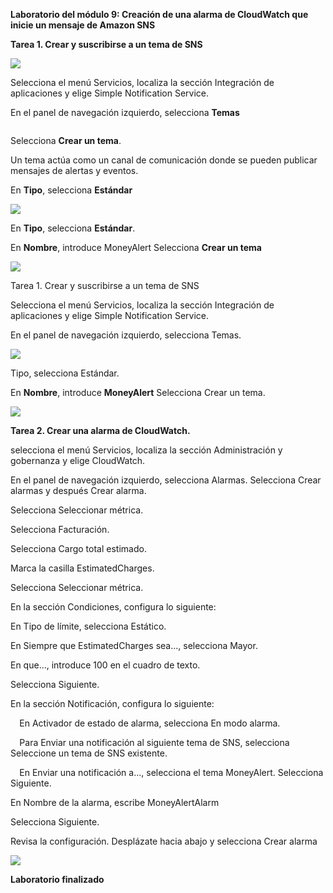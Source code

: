 ﻿**Laboratorio del módulo 9: Creación de una alarma de CloudWatch que inicie un mensaje de Amazon SNS** 

**Tarea 1. Crear y suscribirse a un tema de SNS** 

![](https://github.com/JohnJairoR/READMI/blob/main/Laboratorios_AWS/Laboratorio%20del%20m%C3%B3dulo%209/IMAGENES/Aspose.Words.0eb3e47b-f6a3-43ae-9c67-7bf8a9b69b43.001.jpeg)

Selecciona el menú Servicios, localiza la sección Integración de aplicaciones y elige Simple Notification Service. 

En el panel de navegación izquierdo, selecciona **Temas** 

![]()

Selecciona **Crear un tema**. 

Un tema actúa como un canal de comunicación donde se pueden publicar mensajes de alertas y eventos. 

En **Tipo**, selecciona **Estándar** 

![](https://github.com/JohnJairoR/READMI/blob/main/Laboratorios_AWS/Laboratorio%20del%20m%C3%B3dulo%209/IMAGENES/Aspose.Words.0eb3e47b-f6a3-43ae-9c67-7bf8a9b69b43.002.jpeg)

En **Tipo**, selecciona **Estándar**. 

En **Nombre**, introduce MoneyAlert Selecciona **Crear un tema** 

![](https://github.com/JohnJairoR/READMI/blob/main/Laboratorios_AWS/Laboratorio%20del%20m%C3%B3dulo%209/IMAGENES/Aspose.Words.0eb3e47b-f6a3-43ae-9c67-7bf8a9b69b43.003.png)

Tarea 1. Crear y suscribirse a un tema de SNS

Selecciona el menú Servicios, localiza la sección Integración de aplicaciones y elige Simple Notification Service. 

En el panel de navegación izquierdo, selecciona Temas. 

![](https://github.com/JohnJairoR/READMI/blob/main/Laboratorios_AWS/Laboratorio%20del%20m%C3%B3dulo%209/IMAGENES/Aspose.Words.0eb3e47b-f6a3-43ae-9c67-7bf8a9b69b43.005.jpeg)

Tipo, selecciona Estándar. 

En **Nombre**, introduce **MoneyAlert** Selecciona Crear un tema. 

![](https://github.com/JohnJairoR/READMI/blob/main/Laboratorios_AWS/Laboratorio%20del%20m%C3%B3dulo%209/IMAGENES/Aspose.Words.0eb3e47b-f6a3-43ae-9c67-7bf8a9b69b43.006.jpeg)

**Tarea 2. Crear una alarma de CloudWatch.** 

selecciona el menú Servicios, localiza la sección Administración y gobernanza y elige CloudWatch. 

En el panel de navegación izquierdo, selecciona Alarmas. Selecciona Crear alarmas y después Crear alarma. 

Selecciona Seleccionar métrica. 

Selecciona Facturación. 

Selecciona Cargo total estimado. 

Marca la casilla EstimatedCharges. 

Selecciona Seleccionar métrica. 

En la sección Condiciones, configura lo siguiente: 

En Tipo de límite, selecciona Estático. 

En Siempre que EstimatedCharges sea..., selecciona Mayor. 

En que..., introduce 100 en el cuadro de texto. 

Selecciona Siguiente. 

En la sección Notificación, configura lo siguiente: 

`  `En Activador de estado de alarma, selecciona En modo alarma. 

`  `Para Enviar una notificación al siguiente tema de SNS, selecciona Seleccione un tema de SNS existente. 

`  `En Enviar una notificación a..., selecciona el tema MoneyAlert. Selecciona Siguiente. 

En Nombre de la alarma, escribe MoneyAlertAlarm 

Selecciona Siguiente. 

Revisa la configuración. Desplázate hacia abajo y selecciona Crear alarma 

![](https://github.com/JohnJairoR/READMI/blob/main/Laboratorios_AWS/Laboratorio%20del%20m%C3%B3dulo%209/IMAGENES/Aspose.Words.0eb3e47b-f6a3-43ae-9c67-7bf8a9b69b43.007.jpeg)

**Laboratorio finalizado** 
